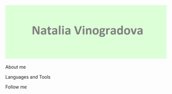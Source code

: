 [![Header](https://github.com/nostawenka/nostawenka/blob/main/assets/header.png)](https://mail.ru/)

About me

Languages and Tools

Follow me